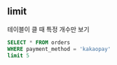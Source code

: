 ## limit

테이블이 클 때 특정 개수만 보기

```sql
SELECT * FROM orders
WHERE payment_method = 'kakaopay'
limit 5
```